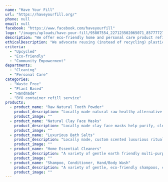 ```yaml
---
name: "Have Your Fill"
url: "https://haveyourfill.org/"
phone: null
email: null
facebook: "https://www.facebook.com/haveyourfill"
logo: "/images/uploads/have-your-fill/95807554_227123502065071_8577772777921052672_o.jpg"
description: "We offer eco-friendly home and personal care product refills in BYO and upcycled containers through markets, deliveries and even self-collection options.  We decant bulk shampoos, conditioners, hand/body washes, kitchen and laundry powders along with many multi-purpose cleaners into your clean reusable containers at home that would otherwise be thrown away into the rubbish or recycle bins.  We also offer locally made specialty bath salts, natural tooth powders and clay face masks along with many raw powder ingredients to make up your own natural products at home."
ethicalDescription: "We advocate reusing (instead of recycling) plastic and glass containers throughout our community for multiple purposes, and we source ethical products from bulk wholesale manufacturers with the view to maintaining to our best ability that same principle.  Whether it’s plant based ingredients with no formaldehyde, no petrochemicals or animals products used, grey water and septic system safe or working with suppliers who allow us to return bulk containers to be reused (therefore contributing both to less 'food miles' as they're local, and less plastic back up the supply chain as well).  Our aim is to be purchase conscious not only of the footprint of our products from us to you, but from the supplier to us as well."
criteria:
  - "Upcycled"
  - "Eco-friendly"
  - "Community Empowerment"
departments:
  - "Cleaning"
  - "Personal Care"
categories:
  - "Waste Free"
  - "Plant Based"
  - "Handmade"
  - "BYO container refill service"
products:
  - product_name: "Raw Natural Tooth Powder"
    product_description: "Locally made natural raw healthy alternative to commercial tooth paste.\r\nNatural, Vegan, Cruelty Free, Australian made.\r\nAvailable in a whitening and remineralizing options in peppermint or spearmint flavours."
    product_image: ""
  - product_name: "Natural Clay Face Masks"
    product_description: "Locally made clay face masks help purify, cleanse and detoxify the skin, while drawing out free radicals and other toxins. \r\nNatural, Vegan, Cruelty Free, Australian made.\r\nAvailable in a gentle clay face mask, detox clay face mask and revitalizing clay face mask."
    product_image: ""
  - product_name: "Luxurious Bath Salts"
    product_description: "Locally made, custom scented luxurious ritualizing bath salts that promote relaxation, detoxification and promote proper sleep patterns.\r\nNatural, Vegan, Cruelty Free, Australian made.\r\nAvailable in a ritual rose, relax lavender and detox clay options."
    product_image: ""
  - product_name: "Home Essential Cleaners"
    product_description: "A variety of gentle earth friendly multi-purpose use cleaning liquids and powders with no nasties for use around the home and garden including; castile soap, dishwashing and laundry liquids and powders, window cleaners, disinfectants, cleaning vinegar, citric acid, borax and much more."
    product_image: ""
  - product_name: "Shampoo, Conditioner, Hand/Body Wash"
    product_description: "A variety of gentle, eco-friendly shampoos, conditioners and hand/body washes in an assortment of pre-mixed scents or in a custom build-your-own-scent options."
    product_image: ""
---
```

